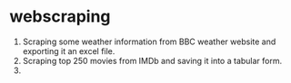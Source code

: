 # webscraping
1. Scraping some weather information from BBC weather website and exporting it an excel file.
2. Scraping top 250 movies from IMDb and saving it into a tabular form.
3. 
